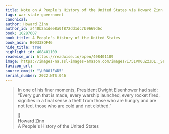 ```yaml
---
title: Note on A People's History of the United States via Howard Zinn
tags: war state-government
canonical:
author: Howard Zinn
author_id: a440b2a1dee8a0f872dd1dc769669d6c
book: 10287607
book_title: A People's History of the United States
book_asin: B00338QF46
hide_title: true
highlight_id: 408401109
readwise_url: https://readwise.io/open/408401109
image: https://images-na.ssl-images-amazon.com/images/I/51Vm0uZzJDL._SL200_.jpg
favicon_url:
source_emoji: "\U0001F4D5"
serial_number: 2022.NTS.046
---
```

> In one of his finer moments, President Dwight Eisenhower had said: “Every gun that is made, every warship launched, every rocket fired, signifies in a final sense a theft from those who are hungry and are not fed, those who are cold and not clothed.”
> <div class="quoteback-footer"><div class="quoteback-avatar"><span class="mini-emoji"> 📕</span></div><div class="quoteback-metadata"><div class="metadata-inner"><span style="display:none">FROM:</span><div aria-label="Howard Zinn" class="quoteback-author"> Howard Zinn</div><div aria-label="A People's History of the United States" class="quoteback-title"> A People's History of the United States</div></div></div></div>